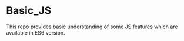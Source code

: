 # Basic_JS

This repo provides basic understanding of some JS features which are available in ES6 version.
